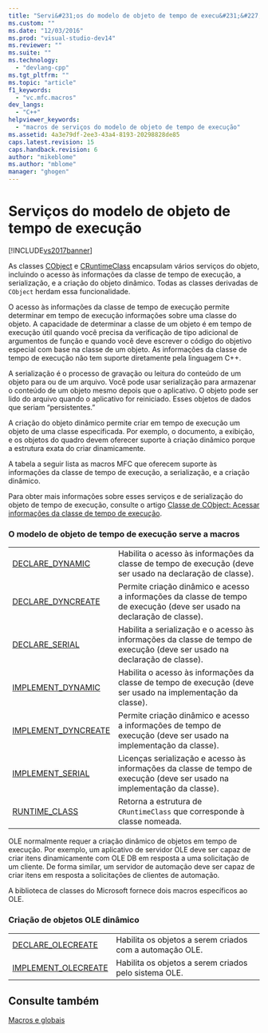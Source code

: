 ```yaml
---
title: "Servi&#231;os do modelo de objeto de tempo de execu&#231;&#227;o | Microsoft Docs"
ms.custom: ""
ms.date: "12/03/2016"
ms.prod: "visual-studio-dev14"
ms.reviewer: ""
ms.suite: ""
ms.technology: 
  - "devlang-cpp"
ms.tgt_pltfrm: ""
ms.topic: "article"
f1_keywords: 
  - "vc.mfc.macros"
dev_langs: 
  - "C++"
helpviewer_keywords: 
  - "macros de serviços do modelo de objeto de tempo de execução"
ms.assetid: 4a3e79df-2ee3-43a4-8193-20298828de85
caps.latest.revision: 15
caps.handback.revision: 6
author: "mikeblome"
ms.author: "mblome"
manager: "ghogen"
---
```

# Servi&#231;os do modelo de objeto de tempo de execu&#231;&#227;o
[!INCLUDE[vs2017banner](../../assembler/inline/includes/vs2017banner.md)]

As classes [CObject](../Topic/CObject%20Class.md) e [CRuntimeClass](../Topic/CRuntimeClass%20Structure.md) encapsulam vários serviços do objeto, incluindo o acesso às informações da classe de tempo de execução, a serialização, e a criação do objeto dinâmico.  Todas as classes derivadas de `CObject` herdam essa funcionalidade.  
  
 O acesso às informações da classe de tempo de execução permite determinar em tempo de execução informações sobre uma classe do objeto.  A capacidade de determinar a classe de um objeto é em tempo de execução útil quando você precisa da verificação de tipo adicional de argumentos de função e quando você deve escrever o código do objetivo especial com base na classe de um objeto.  As informações da classe de tempo de execução não tem suporte diretamente pela linguagem C\+\+.  
  
 A serialização é o processo de gravação ou leitura do conteúdo de um objeto para ou de um arquivo.  Você pode usar serialização para armazenar o conteúdo de um objeto mesmo depois que o aplicativo.  O objeto pode ser lido do arquivo quando o aplicativo for reiniciado.  Esses objetos de dados que seriam “persistentes.”  
  
 A criação do objeto dinâmico permite criar em tempo de execução um objeto de uma classe especificada.  Por exemplo, o documento, a exibição, e os objetos do quadro devem oferecer suporte à criação dinâmico porque a estrutura exata do criar dinamicamente.  
  
 A tabela a seguir lista as macros MFC que oferecem suporte às informações da classe de tempo de execução, a serialização, e a criação dinâmico.  
  
 Para obter mais informações sobre esses serviços e de serialização do objeto de tempo de execução, consulte o artigo [Classe de CObject: Acessar informações da classe de tempo de execução](../../mfc/accessing-run-time-class-information.md).  
  
### O modelo de objeto de tempo de execução serve a macros  
  
|||  
|-|-|  
|[DECLARE\_DYNAMIC](../Topic/DECLARE_DYNAMIC.md)|Habilita o acesso às informações da classe de tempo de execução \(deve ser usado na declaração de classe\).|  
|[DECLARE\_DYNCREATE](../Topic/DECLARE_DYNCREATE.md)|Permite criação dinâmico e acesso a informações da classe de tempo de execução \(deve ser usado na declaração de classe\).|  
|[DECLARE\_SERIAL](../Topic/DECLARE_SERIAL.md)|Habilita a serialização e o acesso às informações da classe de tempo de execução \(deve ser usado na declaração de classe\).|  
|[IMPLEMENT\_DYNAMIC](../Topic/IMPLEMENT_DYNAMIC.md)|Habilita o acesso às informações da classe de tempo de execução \(deve ser usado na implementação da classe\).|  
|[IMPLEMENT\_DYNCREATE](../Topic/IMPLEMENT_DYNCREATE.md)|Permite criação dinâmico e acesso a informações de tempo de execução \(deve ser usado na implementação da classe\).|  
|[IMPLEMENT\_SERIAL](../Topic/IMPLEMENT_SERIAL.md)|Licenças serialização e acesso às informações da classe de tempo de execução \(deve ser usado na implementação da classe\).|  
|[RUNTIME\_CLASS](../Topic/RUNTIME_CLASS.md)|Retorna a estrutura de `CRuntimeClass` que corresponde à classe nomeada.|  
  
 OLE normalmente requer a criação dinâmico de objetos em tempo de execução.  Por exemplo, um aplicativo de servidor OLE deve ser capaz de criar itens dinamicamente com OLE DB em resposta a uma solicitação de um cliente.  De forma similar, um servidor de automação deve ser capaz de criar itens em resposta a solicitações de clientes de automação.  
  
 A biblioteca de classes do Microsoft fornece dois macros específicos ao OLE.  
  
### Criação de objetos OLE dinâmico  
  
|||  
|-|-|  
|[DECLARE\_OLECREATE](../Topic/DECLARE_OLECREATE.md)|Habilita os objetos a serem criados com a automação OLE.|  
|[IMPLEMENT\_OLECREATE](../Topic/IMPLEMENT_OLECREATE.md)|Habilita os objetos a serem criados pelo sistema OLE.|  
  
## Consulte também  
 [Macros e globais](../../mfc/reference/mfc-macros-and-globals.md)